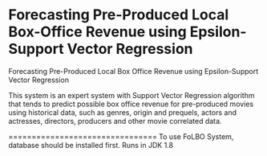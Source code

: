 # Forecasting Pre-Produced Local Box-Office Revenue using Epsilon-Support Vector Regression

Forecasting Pre-Produced Local Box Office Revenue using Epsilon-Support Vector Regression

This system is an expert system with Support Vector Regression algorithm that tends to predict possible box office revenue for pre-produced movies using historical data, such as genres, origin and prequels, actors and actresses, directors, producers and other movie correlated data.

================================
To use FoLBO System, database should be installed first.
Runs in JDK 1.8
